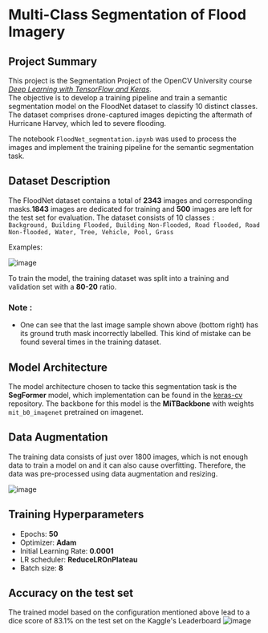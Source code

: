 # Multi-Class Segmentation of Flood Imagery

## Project Summary

This project is the Segmentation Project of the OpenCV University course [_Deep Learning with TensorFlow and Keras_](https://opencv.org/university/deep-learning-with-tensorflow-keras/?srsltid=AfmBOor6TFbg3fgao3lfzY5EIBo3GTuRqpwvra6nrZBQpmDMZ8B7ZcGY).<br>
The objective is to develop a training pipeline and train a semantic segmentation model on the FloodNet dataset to classify 10 distinct classes. The dataset comprises drone-captured images depicting the aftermath of Hurricane Harvey, which led to severe flooding. 

The notebook `FloodNet_segmentation.ipynb` was used to process the images and implement the training pipeline for the semantic segmentation task.

## Dataset Description

The FloodNet dataset contains a total of __2343__ images and corresponding masks.__1843__ images are dedicated for training and __500__ images are left for the test set for evaluation.
The dataset consists of 10 classes : <br>
`Background, Building Flooded, Building Non-Flooded, Road flooded, Road Non-flooded, Water, Tree, Vehicle, Pool, Grass ` <br>

Examples:<br>

![image](https://github.com/user-attachments/assets/6461d545-a1a9-4191-ab2b-f2b9fd1c608f)

To train the model, the training dataset was split into a training and validation set with a __80-20__ ratio.

### Note :

- One can see that the last image sample shown above (bottom right) has its ground truth mask incorrectly labelled. This kind of mistake can be found several times in the training dataset.

## Model Architecture

The model architecture chosen to tacke this segmentation task is the __SegFormer__ model, which implementation can be found in the [keras-cv](https://github.com/keras-team/keras-cv) repository.
The backbone for this model is the __MiTBackbone__ with weights `mit_b0_imagenet` pretrained on imagenet. <br>

## Data Augmentation

The training data consists of just over 1800 images, which is not enough data to train a model on and it can also cause overfitting. Therefore, the data was pre-processed using data augmentation and resizing.

![image](https://github.com/user-attachments/assets/a24eae59-5fe0-429b-860c-20d12d99ac74)

## Training Hyperparameters

- Epochs: __50__<br>
- Optimizer: __Adam__<br>
- Initial Learning Rate: __0.0001__<br>
- LR scheduler: __ReduceLROnPlateau__<br>
- Batch size: __8__<br>

## Accuracy on the test set

The trained model based on the configuration mentioned above lead to a dice score of 83.1% on the test set on the Kaggle's Leaderboard
![image](https://github.com/user-attachments/assets/81cce902-d561-43ca-b517-d939cb291211)
